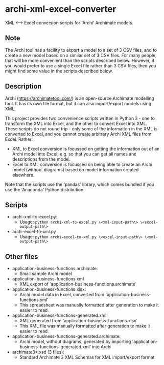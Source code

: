 # archi-xml-excel-converter
XML &lt;--> Excel conversion scripts for 'Archi' Archimate models.

## Note
The Archi tool has a facility to export a model to a set of 3 CSV files, and to create a new model based
on a similar set of 3 CSV files.  For many people, that will be more convenient than the scripts described below.  However, if you would prefer to use a single Excel file rather than 3 CSV files, then
you might find some value in the scripts described below.

## Description
Archi (https://archimatetool.com/) is an open-source Archimate modelling tool.  It has its own file
format, but it can also import/export models using XML.

This project provides two convenience scripts written in Python 3 - one to transform the XML into Excel,
and the other to convert Excel into XML.  These scripts do not round trip - only some of the information
in the XML is converted to Excel, and you cannot create arbitrary Archi XML files from Excel.  Rather:

* XML to Excel conversion is focussed on getting the information out of an Archi model into Excel, e.g. so that you can get all names and descriptions from the model.
* Excel to XML conversion is focussed on being able to create an Archi model (without diagrams) based on model information created elsewhere.

Note that the scripts use the 'pandas' library, which comes bundled if you use the 'Anaconda' Python distribution.

## Scripts
* archi-xml-to-excel.py:
  * Usage: ``python archi-xml-to-excel.py \<xml-input-path\> \<excel-output-path\>``
* archi-excel-to-xml.py  
  * Usage: ``python archi-excel-to-xml.py \<excel-input-path\> \<xml-output-path\>``

## Other files
* application-business-functions.archimate:
  * Small sample Archi model
* application-business-functions.xml
  * XML export of 'application-business-functions.archimate'
* application-business-functions.xlsx:
  * Archi model data in Excel, converted from 'application-business-functions.xml'
  * This spreadsheet was manually formatted after generation to make it easier to read.
* application-business-functions-generated.xml
  * XML generated from 'application-business-functions.xlsx'
  * This XML file was manually formatted after generation to make it easier to read.
* application-business-functions-generated.archimate:
  * Archi model, without diagrams, generated by importing 'application-business-functions-generated.xml' into Archi
* archimate3\*.xsd (3 files):
  * Standard Archimate 3 XML Schemas for XML import/export format.   